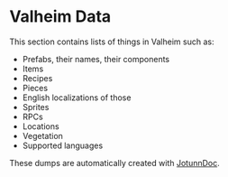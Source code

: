 ﻿# Valheim Data

This section contains lists of things in Valheim such as:

- Prefabs, their names, their components
- Items
- Recipes
- Pieces
- English localizations of those
- Sprites
- RPCs
- Locations
- Vegetation
- Supported languages

These dumps are automatically created with [JotunnDoc](https://github.com/Valheim-Modding/Jotunn/tree/dev/JotunnDoc).
